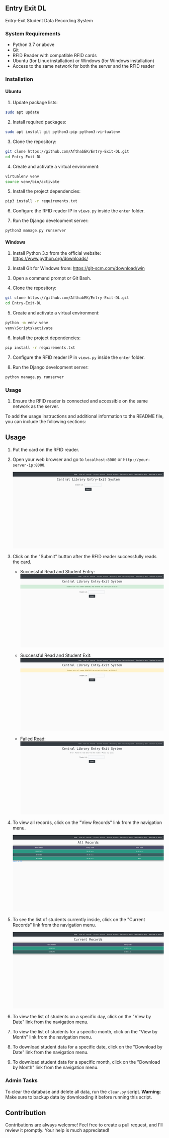 ## Entry Exit DL

Entry-Exit Student Data Recording System

### System Requirements

- Python 3.7 or above
- Git
- RFID Reader with compatible RFID cards
- Ubuntu (for Linux installation) or Windows (for Windows installation)
- Access to the same network for both the server and the RFID reader

### Installation

#### Ubuntu

1. Update package lists:

```bash
sudo apt update
```

2. Install required packages:

```bash
sudo apt install git python3-pip python3-virtualenv
```

3. Clone the repository:

```bash
git clone https://github.com/AfthabEK/Entry-Exit-DL.git
cd Entry-Exit-DL
```

4. Create and activate a virtual environment:

```bash
virtualenv venv
source venv/bin/activate
```

5. Install the project dependencies:

```bash
pip3 install -r requirements.txt
```

6. Configure the RFID reader IP in `views.py` inside the `enter` folder.

7. Run the Django development server:

```bash
python3 manage.py runserver
```

#### Windows

1. Install Python 3.x from the official website: https://www.python.org/downloads/

2. Install Git for Windows from: https://git-scm.com/download/win

3. Open a command prompt or Git Bash.

4. Clone the repository:

```bash
git clone https://github.com/AfthabEK/Entry-Exit-DL.git
cd Entry-Exit-DL
```

5. Create and activate a virtual environment:

```bash
python -m venv venv
venv\Scripts\activate
```

6. Install the project dependencies:

```bash
pip install -r requirements.txt
```

7. Configure the RFID reader IP in `views.py` inside the `enter` folder.

8. Run the Django development server:

```bash
python manage.py runserver
```

### Usage

1. Ensure the RFID reader is connected and accessible on the same network as the server.


To add the usage instructions and additional information to the README file, you can include the following sections:

## Usage

1. Put the card on the RFID reader.

2. Open your web browser and go to `localhost:8000` or `http://your-server-ip:8000`.

   ![Homepage](screenshots/homepage.png)

3. Click on the "Submit" button after the RFID reader successfully reads the card.

   - Successful Read and Student Entry:
   ![Successful Entry](screenshots/entry_success.png)

   - Successful Read and Student Exit:
   ![Successful Exit](screenshots/exit_success.png)

   - Failed Read:
   ![Failed Read](screenshots/failed_read.png)

4. To view all records, click on the "View Records" link from the navigation menu.

   ![View Records](screenshots/view_records.png)

5. To see the list of students currently inside, click on the "Current Records" link from the navigation menu.

   ![Current Records](screenshots/current_records.png)

6. To view the list of students on a specific day, click on the "View by Date" link from the navigation menu.

7. To view the list of students for a specific month, click on the "View by Month" link from the navigation menu.

8. To download student data for a specific date, click on the "Download by Date" link from the navigation menu.

9. To download student data for a specific month, click on the "Download by Month" link from the navigation menu.

### Admin Tasks

To clear the database and delete all data, run the `clear.py` script. **Warning**: Make sure to backup data by downloading it before running this script.

## Contribution
Contributions are always welcome! Feel free to create a pull request, and I'll review it promptly. Your help is much appreciated!
